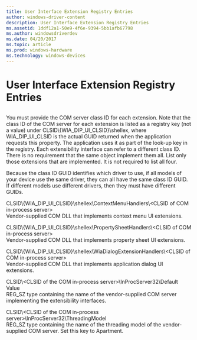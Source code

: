 ```yaml
---
title: User Interface Extension Registry Entries
author: windows-driver-content
description: User Interface Extension Registry Entries
ms.assetid: 1ddf12a1-50e9-4f6e-9394-5bb1afb67798
ms.author: windowsdriverdev
ms.date: 04/20/2017
ms.topic: article
ms.prod: windows-hardware
ms.technology: windows-devices
---
```


# User Interface Extension Registry Entries


## <a href="" id="ddk-user-interface-extension-registry-entries-si"></a>


You must provide the COM server class ID for each extension. Note that the class ID of the COM server for each extension is listed as a registry key (not a value) under CLSID\\{WIA\_DIP\_UI\_CLSID}\\shellex, where WIA\_DIP\_UI\_CLSID is the actual GUID returned when the application requests this property. The application uses it as part of the look-up key in the registry. Each extensibility interface can refer to a different class ID. There is no requirement that the same object implement them all. List only those extensions that are implemented. It is not required to list all four.

Because the class ID GUID identifies which driver to use, if all models of your device use the same driver, they can all have the same class ID GUID. If different models use different drivers, then they must have different GUIDs.

<a href="" id="clsid--wia-dip-ui-clsid--shellex-contextmenuhandlers--clsid-of-com-in-process-server-"></a>CLSID\\{WIA\_DIP\_UI\_CLSID}\\shellex\\ContextMenuHandlers\\&lt;CLSID of COM in-process server&gt;  
Vendor-supplied COM DLL that implements context menu UI extensions.

<a href="" id="clsid--wia-dip-ui-clsid--shellex-propertysheethandlers--clsid-of-com-in-process-server-"></a>CLSID\\{WIA\_DIP\_UI\_CLSID}\\shellex\\PropertySheetHandlers\\&lt;CLSID of COM in-process server&gt;  
Vendor-supplied COM DLL that implements property sheet UI extensions.

<a href="" id="clsid--wia-dip-ui-clsid--shellex-wiadialogextensionhandlers--clsid-of-com-in-process-server-"></a>CLSID\\{WIA\_DIP\_UI\_CLSID}\\shellex\\WiaDialogExtensionHandlers\\&lt;CLSID of COM in-process server&gt;  
Vendor-supplied COM DLL that implements application dialog UI extensions.

<a href="" id="clsid--clsid-of-the-com-in-process-server--inprocserver32-default-value"></a>CLSID\\&lt;CLSID of the COM in-process server&gt;\\InProcServer32\\Default Value  
REG\_SZ type containing the name of the vendor-supplied COM server implementing the extensibility interfaces.

<a href="" id="clsid--clsid-of-the-com-in-process-server--inprocserver32-threadingmodel"></a>CLSID\\&lt;CLSID of the COM in-process server&gt;\\InProcServer32\\ThreadingModel  
REG\_SZ type containing the name of the threading model of the vendor-supplied COM server. Set this key to Apartment.

 

 





